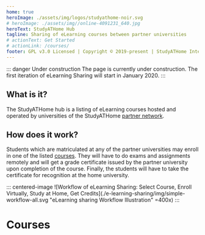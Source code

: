```yaml
---
home: true
heroImage: ./assets/img/logos/studyathome-noir.svg
# heroImage: ./assets/img//online-4091231_640.jpg
heroText: StudyATHome Hub
tagline: Sharing of eLearning courses between partner universities
# actionText: Get Started
# actionLink: /courses/
footer: GPL v3.0 Licensed | Copyright © 2019-present | StudyATHome Internationally @ UAS Technikum Wien
---
```


::: danger Under construction
The page is currently under construction. The first iteration of eLearning Sharing will start in January 2020.
:::

## What is it?

The StudyATHome hub is a listing of eLearning courses hosted and operated by universities of the StudyATHome [partner network](/studyathome/partner/).
## How does it work?

Students which are matriculated at any of the partner universities may enroll in one of the listed [courses](/courses/). They will have to do exams and assignments remotely and will get a grade certificate issued by the partner university upon completion of the course. Finally, the students will have to take the certificate for recognition at the home university.

<!-- ::: full-width-image
![Workflow of eLearning Sharing: Search, Enroll, Study, Get Graded](./e-learning-sharing/concepts/img/simple-workflow-all.svg "eLearning Sharing Workflow Illustration")
::: -->

::: centered-image
![Workflow of eLearning Sharing: Select Course, Enroll Virtually, Study at Home, Get Credits](./e-learning-sharing/img/simple-workflow-all.svg "eLearning sharing Workflow Illustration" =400x)
:::

# Courses

<CourseCards path="/courses/" />
